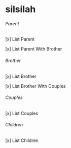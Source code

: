 # silsilah

###### Parent
[x] List Parent

[x] List Parent With Brother

###### Brother
[x] List Brother

[x] List Brother With Couples

###### Couples
[x] List Couples

###### Children
[x] List Children
